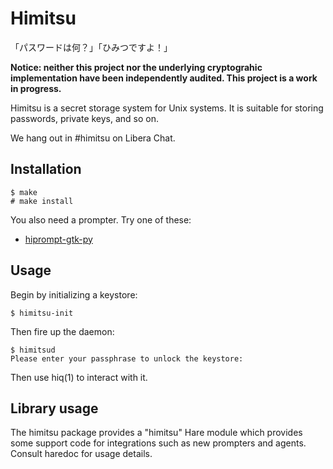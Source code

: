 # Himitsu

「パスワードは何？」「ひみつですよ！」

**Notice: neither this project nor the underlying cryptograhic implementation
have been independently audited. This project is a work in progress.**

Himitsu is a secret storage system for Unix systems. It is suitable for storing
passwords, private keys, and so on.

We hang out in #himitsu on Libera Chat.

## Installation

```
$ make
# make install
```

You also need a prompter. Try one of these:

- [hiprompt-gtk-py](https://git.sr.ht/~sircmpwn/hiprompt-gtk-py)

## Usage

Begin by initializing a keystore:

```
$ himitsu-init
```

Then fire up the daemon:

```
$ himitsud
Please enter your passphrase to unlock the keystore: 
```

Then use hiq(1) to interact with it.

## Library usage

The himitsu package provides a "himitsu" Hare module which provides some support
code for integrations such as new prompters and agents. Consult haredoc for
usage details.

